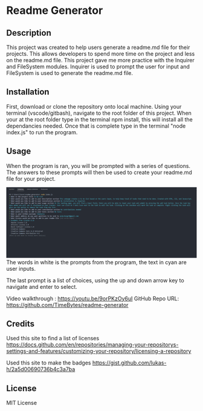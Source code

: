 # Readme Generator

## Description

This project was created to help users generate a readme.md file for their projects. This allows developers to spend more time on the project and less on the readme.md file.
This project gave me more practice with the Inquirer and FileSystem modules.
Inquirer is used to prompt the user for input and FileSystem is used to generate the readme.md file.

## Installation

First, download or clone the repository onto local machine.
Using your terminal (vscode/gitbash), navigate to the root folder of this project.
When your at the root folder type in the terminal npm install, this will install all the dependancies needed.
Once that is complete type in the terminal "node index.js" to run the program.

## Usage

When the program is ran, you will be prompted with a series of questions. The answers to these prompts will then be used to create your readme.md file for your project.

![screenshots of the prompt](./assets/images/screenshot-prompts.png)
The words in white is the prompts from the program, the text in cyan are user inputs.

The last prompt is a list of choices, using the up and down arrow key to navigate and enter to select.

Video walkthrough : https://youtu.be/9orPKzOy6uI
GitHub Repo URL: https://github.com/TimeBytes/readme-generator

## Credits

Used this site to find a list of licenses
https://docs.github.com/en/repositories/managing-your-repositorys-settings-and-features/customizing-your-repository/licensing-a-repository

Used this site to make the badges
https://gist.github.com/lukas-h/2a5d00690736b4c3a7ba

## License

MIT License
